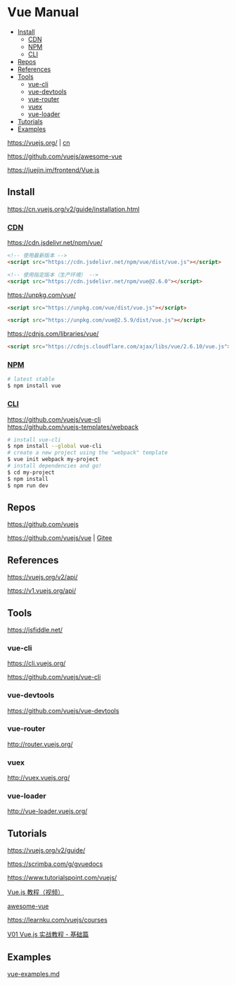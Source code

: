 <!-- omit in toc -->
# Vue Manual

- [Install](#install)
  - [CDN](#cdn)
  - [NPM](#npm)
  - [CLI](#cli)
- [Repos](#repos)
- [References](#references)
- [Tools](#tools)
  - [vue-cli](#vue-cli)
  - [vue-devtools](#vue-devtools)
  - [vue-router](#vue-router)
  - [vuex](#vuex)
  - [vue-loader](#vue-loader)
- [Tutorials](#tutorials)
- [Examples](#examples)

<https://vuejs.org/> | [cn](https://cn.vuejs.org/)

<https://github.com/vuejs/awesome-vue>

<https://juejin.im/frontend/Vue.js>

## Install

<https://cn.vuejs.org/v2/guide/installation.html>

### [CDN](https://cn.vuejs.org/v2/guide/installation.html#CDN)

<https://cdn.jsdelivr.net/npm/vue/>

```html
<!-- 使用最新版本 -->
<script src="https://cdn.jsdelivr.net/npm/vue/dist/vue.js"></script>

<!-- 使用指定版本（生产环境） -->
<script src="https://cdn.jsdelivr.net/npm/vue@2.6.0"></script>
```

<https://unpkg.com/vue/>

```html
<script src="https://unpkg.com/vue/dist/vue.js"></script>

<script src="https://unpkg.com/vue@2.5.9/dist/vue.js"></script>
```

<https://cdnjs.com/libraries/vue/>

```html
<script src="https://cdnjs.cloudflare.com/ajax/libs/vue/2.6.10/vue.js"></script>
```

### [NPM](https://vuejs.org/v2/guide/installation.html#NPM)

```bash
# latest stable
$ npm install vue
```

### [CLI](https://vuejs.org/v2/guide/installation.html#CLI)

https://github.com/vuejs/vue-cli \
https://github.com/vuejs-templates/webpack

```bash
# install vue-cli
$ npm install --global vue-cli
# create a new project using the "webpack" template
$ vue init webpack my-project
# install dependencies and go!
$ cd my-project
$ npm install
$ npm run dev
```

## Repos

<https://github.com/vuejs>

<https://github.com/vuejs/vue> | [Gitee](https://gitee.com/mrhuangyuhui/vue)

## References

<https://vuejs.org/v2/api/>

<https://v1.vuejs.org/api/>

## Tools

<https://jsfiddle.net/>

### vue-cli

<https://cli.vuejs.org/>

<https://github.com/vuejs/vue-cli>

### vue-devtools

<https://github.com/vuejs/vue-devtools>

### vue-router

<http://router.vuejs.org/>

### vuex

<http://vuex.vuejs.org/>

### vue-loader

<http://vue-loader.vuejs.org/>

## Tutorials

https://vuejs.org/v2/guide/

<https://scrimba.com/g/gvuedocs>

https://www.tutorialspoint.com/vuejs/

[Vue.js 教程（视频）](https://learning.dcloud.io)

[awesome-vue](https://github.com/vuejs/awesome-vue)

<https://learnku.com/vuejs/courses>

[V01 Vue.js 实战教程 - 基础篇](https://learnku.com/courses/vuejs-essential)

## Examples

[vue-examples.md](vue-examples.md)
